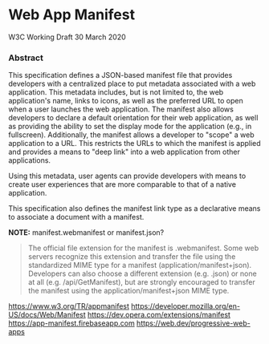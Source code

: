 
# Web App Manifest
W3C Working Draft 30 March 2020

### Abstract
This specification defines a JSON-based manifest file that provides developers with a centralized place to put metadata associated with a web application. This metadata includes, but is not limited to, the web application's name, links to icons, as well as the preferred URL to open when a user launches the web application. The manifest also allows developers to declare a default orientation for their web application, as well as providing the ability to set the display mode for the application (e.g., in fullscreen). Additionally, the manifest allows a developer to "scope" a web application to a URL. This restricts the URLs to which the manifest is applied and provides a means to "deep link" into a web application from other applications.

Using this metadata, user agents can provide developers with means to create user experiences that are more comparable to that of a native application.

This specification also defines the manifest link type as a declarative means to associate a document with a manifest.

**NOTE:** manifest.webmanifest or manifest.json?
 >   The official file extension for the manifest is .webmanifest. Some web servers recognize this extension and transfer the file using the standardized MIME type for a manifest (application/manifest+json). Developers can also choose a different extension (e.g. .json) or none at all (e.g. /api/GetManifest), but are strongly encouraged to transfer the manifest using the application/manifest+json MIME type.

https://www.w3.org/TR/appmanifest
https://developer.mozilla.org/en-US/docs/Web/Manifest
https://dev.opera.com/extensions/manifest
https://app-manifest.firebaseapp.com
https://web.dev/progressive-web-apps